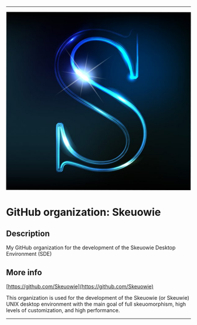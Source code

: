   
***

![SparkleS.jpeg failed to load. The file may be missing or corrupt. Check the file path for errors first.](/AdditionalInfo/1/Skeuowie/SparkleS.jpeg)

# GitHub organization: Skeuowie

## Description

My GitHub organization for the development of the Skeuowie Desktop Environment (SDE)

## More info

[https://github.com/Skeuowie](https://github.com/Skeuowie)

This organization is used for the development of the Skeuowie (or Skeuwie) UNIX desktop environment with the main goal of full skeuomorphism, high levels of customization, and high performance. 
***

